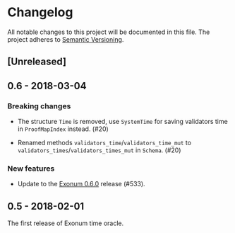 # Changelog

All notable changes to this project will be documented in this file.
The project adheres to [Semantic Versioning](http://semver.org/spec/v2.0.0.html).

## [Unreleased]

## 0.6 - 2018-03-04

### Breaking changes

- The structure `Time` is removed, use `SystemTime`
  for saving validators time in `ProofMapIndex` instead. (#20)

- Renamed methods `validators_time`/`validators_time_mut` to
  `validators_times`/`validators_times_mut` in `Schema`. (#20)

### New features

- Update to the [Exonum 0.6.0] release (#533).

## 0.5 - 2018-02-01

The first release of Exonum time oracle.

[Exonum 0.6.0]: https://github.com/exonum/exonum/releases/tag/v0.6
